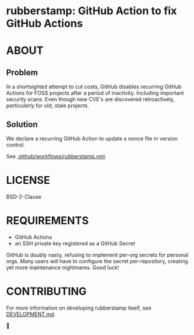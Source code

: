 # rubberstamp: GitHub Action to fix GitHub Actions

# ABOUT

## Problem

In a shortsighted attempt to cut costs, GitHub disables recurring GitHub Actions for FOSS projects after a period of inactivity. Including important security scans. Even though new CVE's are discovered retroactively, *particularly* for old, stale projects.

## Solution

We declare a recurring GitHub Action to update a nonce file in version control.

See [.github/workflows/rubberstamp.yml](.github/workflows/rubberstamp.yml).

# LICENSE

BSD-2-Clause

# REQUIREMENTS

* GitHub Actions
* an SSH private key registered as a GitHub Secret

GitHub is doubly nasty, refusing to implement per-org secrets for personal orgs. Many users will have to configure the secret per-repository, creating yet more maintenance nightmares. Good luck!

# CONTRIBUTING

For more information on developing rubberstamp itself, see [DEVELOPMENT.md](DEVELOPMENT.md).

🔴
